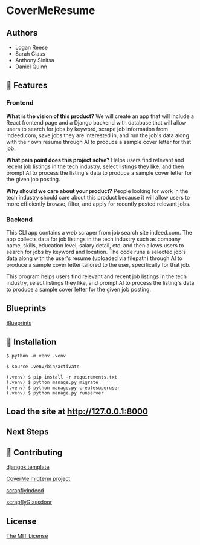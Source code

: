 # CoverMeResume

## Authors

- Logan Reese
- Sarah Glass
- Anthony Sinitsa
- Daniel Quinn

## 🚀 Features

### Frontend

**What is the vision of this product?**
We will create an app that will include a React frontend page and a Django backend with database that will allow users to search for jobs by keyword, scrape job information from indeed.com, save jobs they are interested in, and run the job's data along with their own resume through AI to produce a sample cover letter for that job.

**What pain point does this project solve?**
Helps users find relevant and recent job listings in the tech industry, select listings they like, and then prompt AI to process the listing's data to produce a sample cover letter for the given job posting.

**Why should we care about your product?**
People looking for work in the tech industry should care about this product because it will allow users to more efficiently browse, filter, and apply for recently posted relevant jobs.

### Backend

This CLI app contains a web scraper from job search site indeed.com. The app collects data for job listings in the tech industry such as company name, skills, education level, salary detail, etc. and then allows users to search for jobs by keyword and location. The code runs a selected job's data along with the user's resume (uploaded via filepath) through AI to produce a sample cover letter tailored to the user, specifically for that job.

This program helps users find relevant and recent job listings in the tech industry, select listings they like, and prompt AI to process the listing's data to produce a sample cover letter for the given job posting.

## Blueprints

[Blueprints](images/README.md)

## 📖 Installation

    $ python -m venv .venv

    $ source .venv/bin/activate

    (.venv) $ pip install -r requirements.txt
    (.venv) $ python manage.py migrate
    (.venv) $ python manage.py createsuperuser
    (.venv) $ python manage.py runserver

## Load the site at <http://127.0.0.1:8000>

## Next Steps

## 🤝 Contributing

[djangox template](https://github.com/wsvincent/djangox)

[CoverMe midterm project](https://github.com/Cover-Me401/Cover_Me)

[scrapflyIndeed](https://github.com/scrapfly/scrapfly-scrapers/blob/main/indeed-scraper/README.md)

[scrapflyGlassdoor](https://github.com/scrapfly/scrapfly-scrapers/blob/main/glassdoor-scraper/README.md)

## License

[The MIT License](LICENSE)
